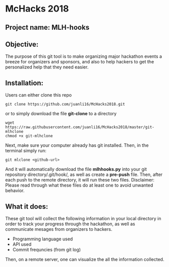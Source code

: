 # McHacks 2018

## Project name: MLH-hooks

## Objective:
The purpose of this git tool is to make organizing major hackathon events a breeze for organizers and sponsors, and also to help hackers to get the personalized help that they need easier. 

## Installation: 
Users can either clone this repo
```
git clone https://github.com/juanli16/McHacks2018.git
```

or to simply download the file **git-clone** to a directory
```
wget https://raw.githubusercontent.com/juanli16/McHacks2018/master/git-mlhclone
chmod +x git-mlhclone
```

Next, make sure your computer already has git installed.
Then, in the terminal simply run:
```
git mlclone <github-url>
```

And it will automatically download the file **mlhhooks.py** into your git repository directory/.git/hook/, as well as create a **pre-push** file.
Then, after each push to the remote directory, it will run these two files. 
Disclaimer: Please read through what these files do at least one to avoid unwanted behavior.

## What it does:
These git tool will collect the following information in your local directory in order to track your progress through the hackathon, as well as communicate mesages from organizers to hackers. 

* Programming language used
* API used
* Commit frequncies (from git log)

Then, on a remote server, one can visualize the all the information collected. 





